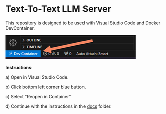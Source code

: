# Text-To-Text LLM Server

This repository is designed to be used with Visual Studio Code and Docker DevContainer.

![alt text](img/dev-container.png)

**Instructions**:

a) Open in Visual Studio Code.

b) Click bottom left corner blue button.

c) Select "Reopen in Container"

d) Continue with the instructions in the [docs](./docs/gai-ttt-exllamav2-mistral7b.ipynb) folder.
